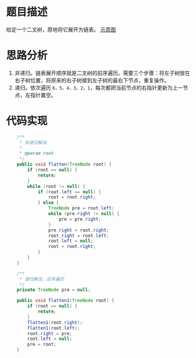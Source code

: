 # 题目描述
给定一个二叉树，原地将它展开为链表。
[示意图](https://leetcode-cn.com/problems/flatten-binary-tree-to-linked-list/)

# 思路分析
1. 非递归。链表展开顺序就是二叉树的前序遍历。需要三个步骤：将左子树放在右子树位置，将原来的右子树接到左子树的最右下节点，重复操作。
2. 递归。依次遍历 `6，5，4，3，2，1`，每次都把当前节点的右指针更新为上一节点，左指针置空。

# 代码实现
```java
    /**
     * 非递归解法
     *
     * @param root
     */
    public void flatten(TreeNode root) {
        if (root == null) {
            return;
        }
        while (root != null) {
            if (root.left == null) {
                root = root.right;
            } else {
                TreeNode pre = root.left;
                while (pre.right != null) {
                    pre = pre.right;
                }
                pre.right = root.right;
                root.right = root.left;
                root.left = null;
                root = root.right;
            }
        }
    }

    /**
     * 递归解法，后序遍历
     */
    private TreeNode pre = null;

    public void flatten1(TreeNode root) {
        if (root == null) {
            return;
        }
        flatten1(root.right);
        flatten1(root.left);
        root.right = pre;
        root.left = null;
        pre = root;
    }
```